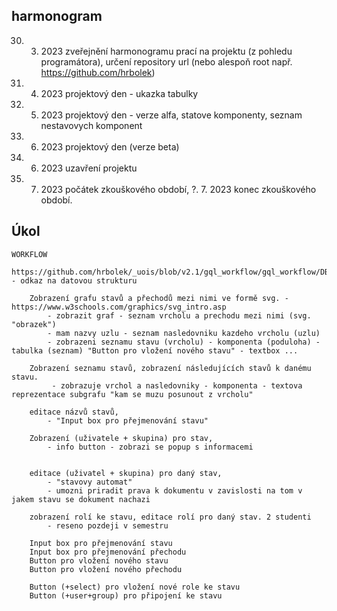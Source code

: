 ## harmonogram


30. 3. 2023 zveřejnění harmonogramu prací na projektu (z pohledu programátora), určení repository url (nebo alespoň root např. https://github.com/hrbolek)
17. 4. 2023 projektový den - ukazka tabulky
17. 5. 2023 projektový den - verze alfa, statove komponenty, seznam nestavovych komponent
19. 6. 2023 projektový den (verze beta)
22. 6. 2023 uzavření projektu
3. 7. 2023 počátek zkouškového období,
?. 7. 2023 konec zkouškového období. 


## Úkol

    WORKFLOW 
    	https://github.com/hrbolek/_uois/blob/v2.1/gql_workflow/gql_workflow/DBFeeder.py - odkaz na datovou strukturu
    	
    	Zobrazení grafu stavů a přechodů mezi nimi ve formě svg. - https://www.w3schools.com/graphics/svg_intro.asp
            - zobrazit graf - seznam vrcholu a prechodu mezi nimi (svg. "obrazek")
    		- mam nazvy uzlu - seznam nasledovniku kazdeho vrcholu (uzlu)
    		- zobrazeni seznamu stavu (vrcholu) - komponenta (poduloha) - tabulka (seznam) "Button pro vložení nového stavu" - textbox ...
    		
    	Zobrazení seznamu stavů, zobrazení následujících stavů k danému stavu.
    		 - zobrazuje vrchol a nasledovniky - komponenta - textova reprezentace subgrafu "kam se muzu posunout z vrcholu"
    		
    	editace názvů stavů, 
    		- "Input box pro přejmenování stavu"
		
		Zobrazení (uživatele + skupina) pro stav, 
        	- info button - zobrazi se popup s informacemi
    	
		
    	editace (uživatel + skupina) pro daný stav,
    		- "stavovy automat"
    		- umozni priradit prava k dokumentu v zavislosti na tom v jakem stavu se dokument nachazi
    			
    	zobrazení rolí ke stavu, editace rolí pro daný stav. 2 studenti
        	- reseno pozdeji v semestru
        
        Input box pro přejmenování stavu
        Input box pro přejmenování přechodu
        Button pro vložení nového stavu
        Button pro vložení nového přechodu

        Button (+select) pro vložení nové role ke stavu
        Button (+user+group) pro připojení ke stavu